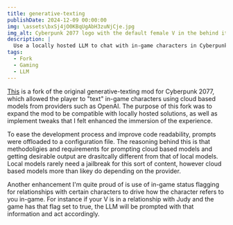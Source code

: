 ```yaml
---
title: generative-texting
publishDate: 2024-12-09 00:00:00
img: \assets\bxSj4jO0KBqUgAbH3zuNjCje.jpg
img_alt: Cyberpunk 2077 logo with the default female V in the behind it, the backgrop is Night City with a strong yellow hue.
description: |
  Use a locally hosted LLM to chat with in-game characters in Cyberpunk 2077.
tags:
  - Fork
  - Gaming
  - LLM
---
```


[This](https://github.com/AAbushady/generative-texting) is a fork of the original generative-texting mod for Cyberpunk 2077, which allowed the player to "text" in-game characters using cloud based models from providers such as OpenAI. The purpose of this fork was to expand the mod to be compatible with locally hosted solutions, as well as implement tweaks that I felt enhanced the immersion of the experience.

To ease the development process and improve code readability, prompts were offloaded to a configuration file. The reasoning behind this is that methodoligies and requirements for prompting cloud based models and getting desirable output are drasitcally different from that of local models. Local models rarely need a jailbreak for this sort of content, however cloud based models more than likey do depending on the provider.

Another enhancement I'm quite proud of is use of in-game status flagging for relationships with certain characters to drive how the character refers to you in-game. For instance if your V is in a relationship with Judy and the game has that flag set to true, the LLM will be prompted with that information and act accordingly.
